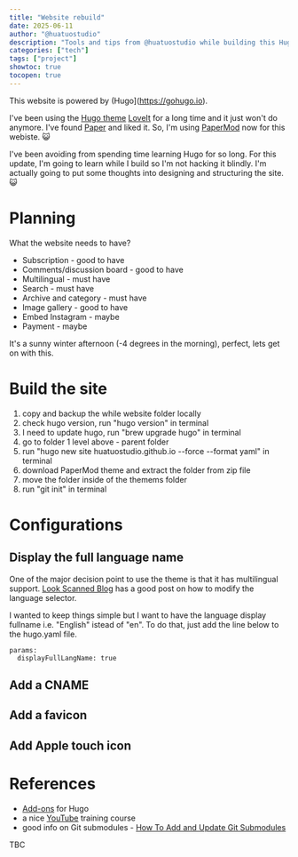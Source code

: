 ```yaml
---
title: "Website rebuild"
date: 2025-06-11
author: "@huatuostudio"
description: "Tools and tips from @huatuostudio while building this Hugo Website."
categories: ["tech"]
tags: ["project"]
showtoc: true
tocopen: true
---
```


This website is powered by (Hugo](https://gohugo.io).

I've been using the [Hugo theme](https://themes.gohugo.io) [LoveIt](https://github.com/dillonzq/LoveIt) for a long time and it just won't do anymore. I've found [Paper](https://themes.gohugo.io/themes/hugo-paper/) and liked it. So, I'm using [PaperMod](https://themes.gohugo.io/themes/hugo-papermod/) now for this webiste. 😺 

I've been avoiding from spending time learning Hugo for so long. For this update, I'm going to learn while I build so I'm not hacking it blindly. I'm actually going to put some thoughts into designing and structuring the site. 😺 

# Planning
What the website needs to have?
- Subscription - good to have
- Comments/discussion board - good to have
- Multilingual - must have
- Search - must have
- Archive and category - must have
- Image gallery - good to have
- Embed Instagram - maybe
- Payment - maybe

It's a sunny winter afternoon (-4 degrees in the morning), perfect, lets get on with this.

# Build the site
1. copy and backup the while website folder locally
1. check hugo version, run "hugo version" in terminal
1. I need to update hugo, run "brew upgrade hugo" in terminal
2. go to folder 1 level above - parent folder
3. run "hugo new site huatuostudio.github.io --force --format yaml" in terminal
1. download PaperMod theme and extract the folder from zip file
1. move the folder inside of the themems folder
1. run "git init" in terminal



# Configurations

## Display the full language name
One of the major decision point to use the theme is that it has multilingual support. [Look Scanned Blog](https://blog.lookscanned.io/posts/custom-language-select-in-hugo-papermod/) has a good post on how to modify the language selector.

I wanted to keep things simple but I want to have the language display fullname i.e. "English" istead of "en". To do that, just add the line below to the hugo.yaml file. 

```Hugo
params:
  displayFullLangName: true
```

## Add a CNAME

## Add a favicon

## Add Apple touch icon

# References
- [Add-ons](https://hugocodex.org/add-ons/) for Hugo
- a nice [YouTube](https://m.youtube.com/watch?v=ZFL09qhKi5I) training course
- good info on Git submodules - [How To Add and Update Git Submodules](https://devconnected.com/how-to-add-and-update-git-submodules/#Configuring_submodules_for_your_repository)


TBC